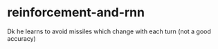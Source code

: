 # reinforcement-and-rnn
Dk he learns to avoid missiles which change with each turn (not a good accuracy)

